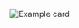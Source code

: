 ![Example card](https://read-about-me.vercel.app/api/card/eyJuYW1lIjoiVG9tX1RoZV9HZWVrIiwibGluZXMiOlt7ImlkIjoiMTYxOTExNzM4MTEyMSIsInRleHQiOiJIZWxsbywgV29ybGQhIn0seyJpZCI6IjE2MTkxMjAwNDY2OTEiLCJ0ZXh0IjoidGhleS90aGVtL2FueSIsImljb24iOiJwcm9ub3VucyJ9LHsiaWQiOiIxNjE5MTIwMDQ3MTkzIiwidGV4dCI6IkVuZ2xhbmQsIFVLIiwiaWNvbiI6ImxvY2F0aW9uIn1dfQ==)
